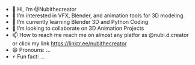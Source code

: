 - 👋 Hi, I’m @Nubithecreator
- 👀 I’m interested in VFX, Blender, and animation tools for 3D modeling.
- 🌱 I’m currently learning Blender 3D and Python Coding
- 💞️ I’m looking to collaborate on 3D Animation Projects
- 📫 How to reach me reach me on almost any platfor as @nubi.d.creator or click my link https://linktr.ee/nubithecreator
- 😄 Pronouns: ...
- ⚡ Fun fact: ...

<!---
Nubithecreator/Nubithecreator is a ✨ special ✨ repository because its `README.md` (this file) appears on your GitHub profile.
You can click the Preview link to take a look at your changes.
--->
